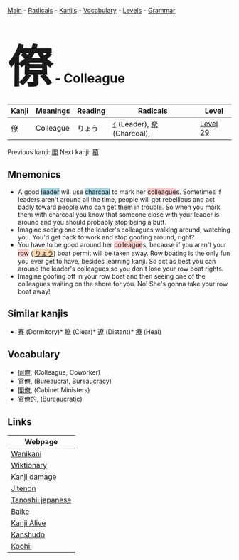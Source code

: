 <style> bigfont {font-size: 100px}</style>
[Main](../index.md) -
[Radicals](../radicals.md) -
[Kanjis](../kanjis.md) -
[Vocabulary](../vocabulary.md) -
[Levels](../levels.md) -
[Grammar](../grammar.md)
# <bigfont> 僚</bigfont> - Colleague 

| Kanji | Meanings | Reading | Radicals | Level |
| --- | --- | --- | --- | --- |
| 僚 | Colleague | りょう | [ｲ](../radicals/ｲ.md) (Leader), [尞](../radicals/尞.md) (Charcoal),  | [Level 29](../levels/wk_level29.md) |

Previous kanji: [閣](閣.md) Next kanji: [積](積.md) 

## Mnemonics
 * A good <span style="background-color:#ADD8E6"> leader</span> will use <span style="background-color:#ADD8E6"> charcoal</span> to mark her <span style="background-color:#ffcccb"> colleague</span>s. Sometimes if leaders aren't around all the time, people will get rebellious and act badly toward people who can get them in trouble. So when you mark them with charcoal you know that someone close with your leader is around and you should probably stop being a butt.
* Imagine seeing one of the leader's colleagues walking around, watching you. You'd get back to work and stop goofing around, right?
* You have to be good around her <span style="background-color:#ffcccb"> colleague</span>s, because if you aren't your <span style="background-color:#ffcccb"> row</span> (<span style="background-color:#fed8b1"> [りょう](https://jisho.org/search/りょう)</span>) boat permit will be taken away. Row boating is the only fun you ever get to have, besides learning kanji. So act as best you can around the leader's colleagues so you don't lose your row boat rights.
* Imagine goofing off in your row boat and then seeing one of the colleagues waiting on the shore for you. No! She's gonna take your row boat away!


## Similar kanjis
 * [寮](寮.md) (Dormitory)* [瞭](瞭.md) (Clear)* [遼](遼.md) (Distant)* [療](療.md) (Heal)


## Vocabulary
 * [同僚](../vocabulary/僚.md), (Colleague, Coworker)
* [官僚](../vocabulary/僚.md), (Bureaucrat, Bureaucracy)
* [閣僚](../vocabulary/僚.md), (Cabinet Ministers)
* [官僚的](../vocabulary/僚.md), (Bureaucratic)



## Links 

| Webpage |
| --- |
| [Wanikani          ](https://www.wanikani.com/kanji/僚) |
| [Wiktionary        ](https://en.wiktionary.org/wiki/僚) |
| [Kanji damage      ](http://www.kanjidamage.com/kanji/search?utf8=✓&q=僚) |
| [Jitenon           ](https://jitenon.com/kanji/僚) |
| [Tanoshii japanese ](https://www.tanoshiijapanese.com/dictionary/kanji.cfm?k=僚) |
| [Baike             ](https://baike.baidu.com/item/僚) |
| [Kanji Alive       ](https://app.kanjialive.com/僚) |
| [Kanshudo          ](https://www.kanshudo.com/searchmn?q=僚) |
| [Koohii            ](https://kanji.koohii.com/study/kanji/僚) |
